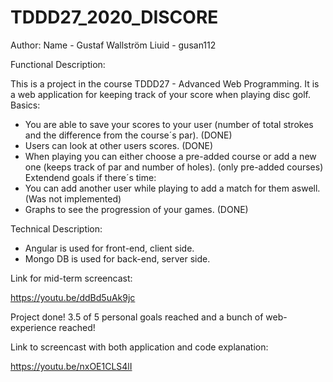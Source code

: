 # TDDD27_2020_DISCORE

Author:
Name - Gustaf Wallström
Liuid - gusan112

Functional Description: 

This is a project in the course TDDD27 - Advanced Web Programming. It is a web application for keeping track of your score when playing disc golf.
Basics:
- You are able to save your scores to your user (number of total strokes and the difference from the course´s par). (DONE)
- Users can look at other users scores. (DONE)
- When playing you can either choose a pre-added course or add a new one (keeps track of par and number of holes). (only pre-added courses)
Extendend goals if there´s time:
- You can add another user while playing to add a match for them aswell. (Was not implemented)
- Graphs to see the progression of your games. (DONE)

Technical Description:

- Angular is used for front-end, client side.
- Mongo DB is used for back-end, server side.

Link for mid-term screencast:

https://youtu.be/ddBd5uAk9jc

Project done! 3.5 of 5 personal goals reached and a bunch of web-experience reached!

Link to screencast with both application and code explanation:

https://youtu.be/nxOE1CLS4lI
